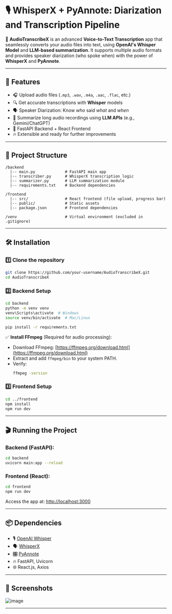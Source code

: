 # 🎙️ WhisperX + PyAnnote: Diarization and Transcription Pipeline

🎯 **AudioTranscribeX** is an advanced **Voice-to-Text Transcription** app that seamlessly converts your audio files into text, using **OpenAI's Whisper Model** and **LLM-based summarization**. It supports multiple audio formats and provides speaker diarization (who spoke when) with the power of **WhisperX** and **PyAnnote**.

---

## 📌 Features

- 🎧 Upload audio files (`.mp3`, `.wav`, `.m4a`, `.aac`, `.flac`, etc.)
- 🔍 Get accurate transcriptions with **Whisper** models
- 🗣️ Speaker Diarization: Know *who* said *what* and *when*
- 📑 Summarize long audio recordings using **LLM APIs** (e.g., Gemini/ChatGPT)
- 🧱 FastAPI Backend + React Frontend
- 🔥 Extensible and ready for further improvements

---

## 🚀 Project Structure

```
/backend
  |-- main.py             # FastAPI main app
  |-- transcriber.py      # WhisperX transcription logic
  |-- summarizer.py       # LLM summarization module
  |-- requirements.txt    # Backend dependencies

/frontend
  |-- src/                # React frontend (file upload, progress bar)
  |-- public/             # Static assets
  |-- package.json        # Frontend dependencies

/venv                     # Virtual environment (excluded in .gitignore)
```

---

## 🛠️ Installation

### 1️⃣ Clone the repository

```bash
git clone https://github.com/your-username/AudioTranscribeX.git
cd AudioTranscribeX
```

### 2️⃣ Backend Setup

```bash
cd backend
python -m venv venv
venv\Scripts\activate  # Windows
source venv/bin/activate  # Mac/Linux

pip install -r requirements.txt
```

✅ **Install FFmpeg** (Required for audio processing):

- Download FFmpeg: [https://ffmpeg.org/download.html](https://ffmpeg.org/download.html)
- Extract and add `ffmpeg/bin` to your system PATH.
- Verify:
  ```bash
  ffmpeg -version
  ```
  
### 3️⃣ Frontend Setup

```bash
cd ../frontend
npm install
npm run dev
```

---

## 🎬 Running the Project

### Backend (FastAPI):
```bash
cd backend
uvicorn main:app --reload
```

### Frontend (React):
```bash
cd frontend
npm run dev
```

Access the app at: [http://localhost:3000](http://localhost:3000)

---

## 📦 Dependencies

- 🎙️ [OpenAI Whisper](https://github.com/openai/whisper)
- 🗣️ [WhisperX](https://github.com/m-bain/whisperx)
- 🎛️ [PyAnnote](https://github.com/pyannote/pyannote-audio)
- 🔥 FastAPI, Uvicorn
- 🌐 React.js, Axios

---

## 📸 Screenshots

![image](https://github.com/user-attachments/assets/c403cd2c-17c8-4fbc-bba9-eb82d184816c)

---



